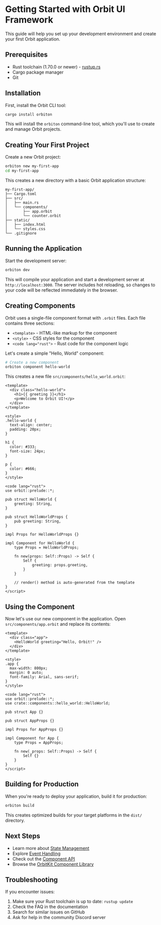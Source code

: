 # Getting Started with Orbit UI Framework

This guide will help you set up your development environment and create your first Orbit application.

## Prerequisites

- Rust toolchain (1.70.0 or newer) - [rustup.rs](https://rustup.rs/)
- Cargo package manager
- Git

## Installation

First, install the Orbit CLI tool:

```bash
cargo install orbiton
```

This will install the `orbiton` command-line tool, which you'll use to create and manage Orbit projects.

## Creating Your First Project

Create a new Orbit project:

```bash
orbiton new my-first-app
cd my-first-app
```

This creates a new directory with a basic Orbit application structure:

```
my-first-app/
├── Cargo.toml
├── src/
│   ├── main.rs
│   └── components/
│       ├── app.orbit
│       └── counter.orbit
├── static/
│   ├── index.html
│   └── styles.css
└── .gitignore
```

## Running the Application

Start the development server:

```bash
orbiton dev
```

This will compile your application and start a development server at `http://localhost:3000`. The server includes hot reloading, so changes to your code will be reflected immediately in the browser.

## Creating Components

Orbit uses a single-file component format with `.orbit` files. Each file contains three sections:

- `<template>` - HTML-like markup for the component
- `<style>` - CSS styles for the component
- `<code lang="rust">` - Rust code for the component logic

Let's create a simple "Hello, World" component:

```bash
# Create a new component
orbiton component hello-world
```

This creates a new file `src/components/hello_world.orbit`:

```
<template>
  <div class="hello-world">
    <h1>{{ greeting }}</h1>
    <p>Welcome to Orbit UI!</p>
  </div>
</template>

<style>
.hello-world {
  text-align: center;
  padding: 20px;
}

h1 {
  color: #333;
  font-size: 24px;
}

p {
  color: #666;
}
</style>

<code lang="rust">
use orbit::prelude::*;

pub struct HelloWorld {
    greeting: String,
}

pub struct HelloWorldProps {
    pub greeting: String,
}

impl Props for HelloWorldProps {}

impl Component for HelloWorld {
    type Props = HelloWorldProps;
    
    fn new(props: Self::Props) -> Self {
        Self {
            greeting: props.greeting,
        }
    }
    
    // render() method is auto-generated from the template
}
</script>
```

## Using the Component

Now let's use our new component in the application. Open `src/components/app.orbit` and replace its contents:

```
<template>
  <div class="app">
    <HelloWorld greeting="Hello, Orbit!" />
  </div>
</template>

<style>
.app {
  max-width: 800px;
  margin: 0 auto;
  font-family: Arial, sans-serif;
}
</style>

<code lang="rust">
use orbit::prelude::*;
use crate::components::hello_world::HelloWorld;

pub struct App {}

pub struct AppProps {}

impl Props for AppProps {}

impl Component for App {
    type Props = AppProps;
    
    fn new(_props: Self::Props) -> Self {
        Self {}
    }
}
</script>
```

## Building for Production

When you're ready to deploy your application, build it for production:

```bash
orbiton build
```

This creates optimized builds for your target platforms in the `dist/` directory.

## Next Steps

- Learn more about [State Management](../core-concepts/state-management.md)
- Explore [Event Handling](../core-concepts/events.md)
- Check out the [Component API](../api/component-api.md)
- Browse the [OrbitKit Component Library](../api/orbitkit-components.md)

## Troubleshooting

If you encounter issues:

1. Make sure your Rust toolchain is up to date: `rustup update`
2. Check the FAQ in the documentation
3. Search for similar issues on GitHub
4. Ask for help in the community Discord server
